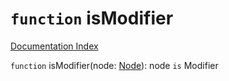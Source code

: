 # `function` isModifier

[Documentation Index](../README.md)

`function` isModifier(node: [Node](../private.interface.Node/README.md)): node `is` Modifier